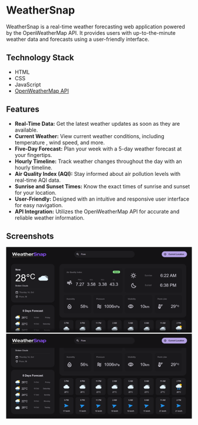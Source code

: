 # WeatherSnap

WeatherSnap is a real-time weather forecasting web application powered by the OpenWeatherMap API.
It provides users with up-to-the-minute weather data and forecasts using a user-friendly interface.

## Technology Stack

- HTML
- CSS
- JavaScript
- [OpenWeatherMap API](https://openweathermap.org/api)

## Features

- **Real-Time Data:** Get the latest weather updates as soon as they are available.
- **Current Weather:** View current weather conditions, including temperature , wind speed, and more.
- **Five-Day Forecast:** Plan your week with a 5-day weather forecast at your fingertips.
- **Hourly Timeline:** Track weather changes throughout the day with an hourly timeline.
- **Air Quality Index (AQI):** Stay informed about air pollution levels with real-time AQI data.
- **Sunrise and Sunset Times:** Know the exact times of sunrise and sunset for your location.
- **User-Friendly:** Designed with an intuitive and responsive user interface for easy navigation.
- **API Integration:** Utilizes the OpenWeatherMap API for accurate and reliable weather information.

## Screenshots

![App Screenshot](./images/screenshots/screenshot1.png)
![App Screenshot](./images/screenshots/screenshot2.png)
